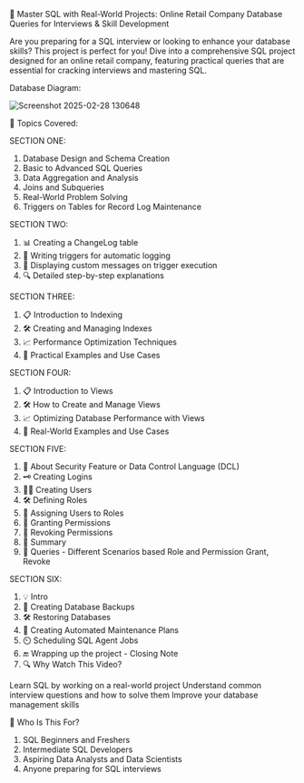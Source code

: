 🎥 Master SQL with Real-World Projects: Online Retail Company Database Queries for Interviews & Skill Development

Are you preparing for a SQL interview or looking to enhance your database skills? This project is perfect for you! Dive into a comprehensive SQL project designed for an online retail company, featuring practical queries that are essential for cracking interviews and mastering SQL.

Database Diagram:

![Screenshot 2025-02-28 130648](https://github.com/user-attachments/assets/9ad5dd56-ca08-42db-9e90-77cd5cf8f8cb)

📌 Topics Covered:

SECTION ONE: 

1. Database Design and Schema Creation
2. Basic to Advanced SQL Queries
3. Data Aggregation and Analysis
4. Joins and Subqueries
5. Real-World Problem Solving
6. Triggers on Tables for Record Log Maintenance

SECTION TWO:

1. 📊 Creating a ChangeLog table
2. 🔄 Writing triggers for automatic logging
3. 📝 Displaying custom messages on trigger execution
4. 🔍 Detailed step-by-step explanations

SECTION THREE:

1. 📋 Introduction to Indexing
2. 🛠️ Creating and Managing Indexes
3. 📈 Performance Optimization Techniques
4. 🧩 Practical Examples and Use Cases

SECTION FOUR: 

1. 📋 Introduction to Views
2. 🛠️ How to Create and Manage Views
3. 📈 Optimizing Database Performance with Views
4. 🧩 Real-World Examples and Use Cases

SECTION FIVE:

1. 📝 About Security Feature or Data Control Language (DCL)
2. 🗝️ Creating Logins
3. 🧑‍💻 Creating Users
4. 🛠️ Defining Roles
5. 🔗 Assigning Users to Roles
6. 📝 Granting Permissions
7. 📝 Revoking Permissions
8. 📝 Summary
9. 📝 Queries - Different Scenarios based Role and Permission Grant, Revoke

SECTION SIX: 

1. 💡 Intro
2. 💾 Creating Database Backups
3. 🛠️ Restoring Databases
4. 📅 Creating Automated Maintenance Plans
5. ⏲️ Scheduling SQL Agent Jobs
6. 🔚 Wrapping up the project - Closing Note
7. 🔍 Why Watch This Video?

Learn SQL by working on a real-world project
Understand common interview questions and how to solve them
Improve your database management skills

🚀 Who Is This For?
1. SQL Beginners and Freshers
2. Intermediate SQL Developers
3. Aspiring Data Analysts and Data Scientists
4. Anyone preparing for SQL interviews

